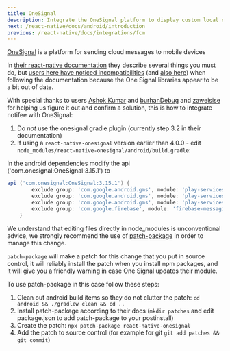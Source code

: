 ```yaml
---
title: OneSignal
description: Integrate the OneSignal platform to display custom local notifications with Notifee.
next: /react-native/docs/android/introduction
previous: /react-native/docs/integrations/fcm
---
```


[OneSignal](https://onesignal.com) is a platform for sending cloud messages to mobile devices

In [their react-native documentation](https://documentation.onesignal.com/docs/react-native-sdk-setup) they describe several things you must do, but [users here have noticed incompatibilities](https://github.com/notifee/react-native-notifee/issues/124#issuecomment-690383445) (and [also here](https://github.com/notifee/react-native-notifee/issues/145#issuecomment-690372202)) when following the documentation because the One Signal libraries appear to be a bit out of date.

With special thanks to users [Ashok Kumar](https://github.com/ashokkumar88) and [burhanDebug](https://github.com/burhanDebug) and [zaweisise](https://github.com/zaweiswise) for helping us figure it out and confirm a solution, this is how to integrate notifee with OneSignal:

1. Do *not* use the onesignal gradle plugin (currently step 3.2 in their documentation)
1. If using a `react-native-onesignal` version earlier than 4.0.0 - edit `node_modules/react-native-onesignal/android/build.gradle`:

In the android dependencies modify the api ('com.onesignal:OneSignal:3.15.1') to

```groovy
api ('com.onesignal:OneSignal:3.15.1') {
		exclude group: 'com.google.android.gms', module: 'play-services-location'
		exclude group: 'com.google.android.gms', module: 'play-services-base'
		exclude group: 'com.google.android.gms', module: 'play-services-ads-identifier'
		exclude group: 'com.google.firebase', module: 'firebase-messaging'
	}
```

We understand that editing files directly in node_modules is unconventional advice, we strongly recommend the use of [patch-package](https://github.com/ds300/patch-package) in order to manage this change. 

`patch-package` will make a patch for this change that you put in source control, it will reliably install the patch when you install npm packages, and it will give you a friendly warning in case One Signal updates their module.

To use patch-package in this case follow these steps:

1. Clean out android build items so they do not clutter the patch: `cd android && ./gradlew clean && cd ..`
1. Install patch-package according to their docs (`mkdir patches` and edit package.json to add patch-package to your postinstall)
1. Create the patch: `npx patch-package react-native-onesignal`
1. Add the patch to source control (for example for git `git add patches && git commit`)
